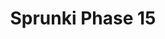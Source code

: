 ---
slug: sprunki-phase-15-1869
title: Sprunki Phase 15
description: "Sprunki Phase 15 is an exciting online game. Play for free directly in your browser!"
icon: /images/popular_mods/Sprunki Phase 15.png
url: https://wowtbc.net/sprunkin/phase-15/index.html
previewImage: /images/popular_mods/Sprunki Phase 15.png
type: popular mods

# SEO配置
seo:
  title: "Sprunki Phase 15 - Play Free Online Game | Fun Browser Games"
  description: "Sprunki Phase 15 - Play this fun online game for free in your browser. No download required!"
  ogImage: "/images/popular_mods/Sprunki Phase 15.png"
  keywords: "sprunki-phase-15-1869, online game, browser game, free game, popular mods game, play online"

videoUrls:
  - https://www.youtube.com/embed/example1
  - https://www.youtube.com/embed/example2

whyPlay:
  title: "Why Play Sprunki Phase 15?"
  items:
    - "Immersive Gameplay: Sprunki Phase 15 offers an engaging and immersive gaming experience that will keep you entertained for hours"
    - "Challenging Levels: Test your skills with increasingly difficult challenges and obstacles"
    - "Beautiful Graphics: Enjoy stunning visuals and smooth animations that bring the game world to life"
    - "Regular Updates: New content and features are added regularly to keep the game fresh and exciting"
    - "Free to Play: Experience all the fun without spending a penny"
    - "Community Features: Connect with other players, share strategies, and compete for high scores"
    - "Cross-Platform: Play on any device with a web browser, no downloads required"

features:
  title: "Key Features of Sprunki Phase 15"
  image: "/images/popular_mods/Sprunki Phase 15.png"
  items:
    - "Intuitive Controls: Easy to learn controls make Sprunki Phase 15 accessible for players of all skill levels"
    - "Multiple Game Modes: Enjoy various gameplay options that provide different challenges and experiences"
    - "Character Customization: Personalize your gaming experience with unique characters and items"
    - "Achievement System: Complete special tasks to earn rewards and recognition"
    - "Leaderboards: Compete with players worldwide and see who can achieve the highest scores"

characteristics:
  title: "Game Characteristics"
  image: "/images/popular_mods/Sprunki Phase 15.png"
  items:
    - "Genre: Popular mods game with elements of strategy and skill"
    - "Difficulty: Suitable for both casual gamers and those seeking a challenge"
    - "Play Time: Quick sessions or extended gameplay, depending on your preference"
    - "Art Style: Vibrant and engaging visuals that enhance the gaming experience"
    - "Sound Design: Immersive audio that complements the gameplay perfectly"

info: "Sprunki Phase 15 is an exciting online game that offers players a unique and engaging gaming experience. With its intuitive controls, stunning visuals, and challenging gameplay, Sprunki Phase 15 provides hours of entertainment for players of all ages and skill levels. Whether you're looking for a quick gaming session during a break or an extended play session, Sprunki Phase 15 delivers an immersive experience that will keep you coming back for more. The game features multiple levels of increasing difficulty, ensuring that players are constantly challenged as they progress. With regular updates adding new content and features, Sprunki Phase 15 remains fresh and exciting, providing endless entertainment options for its growing community of players."

howToPlayIntro: "Welcome to Sprunki Phase 15! This guide will walk you through the basics and help you master the game. Whether you're a beginner or looking to improve your skills, these tips and instructions will enhance your gaming experience."

howToPlaySteps:
  - title: "Getting Started"
    description: "Begin your Sprunki Phase 15 adventure by familiarizing yourself with the controls. Use your keyboard or mouse to navigate through the game interface. The tutorial will guide you through the basic mechanics and help you understand the objectives."
  - title: "Understanding the Objectives"
    description: "In Sprunki Phase 15, your main goal is to progress through levels by completing specific objectives. Each level presents unique challenges that require different strategies and approaches."
  - title: "Mastering the Controls"
    description: "Practice using the controls to improve your precision and reaction time. Sprunki Phase 15 requires quick reflexes and strategic thinking to overcome obstacles and defeat opponents."
  - title: "Utilizing Power-ups"
    description: "Collect power-ups throughout the game to enhance your abilities and overcome difficult challenges. Each power-up offers unique advantages that can be crucial for success."
  - title: "Developing Strategies"
    description: "As you progress in Sprunki Phase 15, develop effective strategies for different scenarios. Analyze patterns, anticipate challenges, and adapt your approach to maximize your performance."

faq:
  title: "Frequently Asked Questions about Sprunki Phase 15"
  items:
    - question: "Is Sprunki Phase 15 free to play?"
      answer: "Yes, Sprunki Phase 15 is completely free to play directly in your web browser. No downloads or purchases are required to enjoy the full game experience."
    - question: "Can I play Sprunki Phase 15 on mobile devices?"
      answer: "Yes, Sprunki Phase 15 is optimized for both desktop and mobile play. You can enjoy the game on any device with a web browser and internet connection."
    - question: "Are there any in-game purchases?"
      answer: "While Sprunki Phase 15 is free to play, there may be optional in-game purchases available for cosmetic items or additional features that don't affect core gameplay."
    - question: "How often is Sprunki Phase 15 updated?"
      answer: "The developers regularly update Sprunki Phase 15 with new content, features, and improvements based on player feedback and game performance."
    - question: "Can I play Sprunki Phase 15 offline?"
      answer: "Currently, Sprunki Phase 15 requires an internet connection to play as it's a browser-based online game."
    - question: "Is Sprunki Phase 15 suitable for children?"
      answer: "Yes, Sprunki Phase 15 is designed to be family-friendly and suitable for players of all ages."
    - question: "How do I report bugs or issues?"
      answer: "If you encounter any problems while playing Sprunki Phase 15, you can report them through the game's support page or contact the developers directly through their website."
    - question: "Still Have Questions?"
      answer: "If you have additional questions about Sprunki Phase 15 that aren't covered in this FAQ, please visit our support center or contact our customer service team for assistance."
---